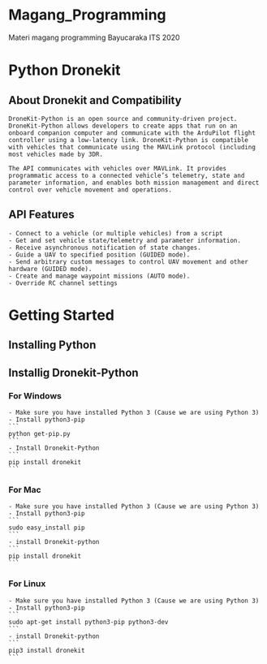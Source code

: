 # Magang_Programming
Materi magang programming Bayucaraka ITS 2020

# Python Dronekit
## About Dronekit and Compatibility
    DroneKit-Python is an open source and community-driven project. DroneKit-Python allows developers to create apps that run on an onboard companion computer and communicate with the ArduPilot flight controller using a low-latency link. DroneKit-Python is compatible with vehicles that communicate using the MAVLink protocol (including most vehicles made by 3DR.

    The API communicates with vehicles over MAVLink. It provides programmatic access to a connected vehicle’s telemetry, state and parameter information, and enables both mission management and direct control over vehicle movement and operations.

## API Features
    - Connect to a vehicle (or multiple vehicles) from a script
    - Get and set vehicle state/telemetry and parameter information.
    - Receive asynchronous notification of state changes.
    - Guide a UAV to specified position (GUIDED mode).
    - Send arbitrary custom messages to control UAV movement and other hardware (GUIDED mode).
    - Create and manage waypoint missions (AUTO mode).
    - Override RC channel settings

# Getting Started
## Installing Python
## Installig Dronekit-Python
### For Windows
    - Make sure you have installed Python 3 (Cause we are using Python 3)
    - Install python3-pip
    ```
    python get-pip.py
    ```
    - Install Dronekit-Python
    ```
    pip install dronekit
    ```
### For Mac
    - Make sure you have installed Python 3 (Cause we are using Python 3)
    - Install python3-pip
    ```
    sudo easy_install pip
    ```
    - install Dronekit-python
    ```
    pip install dronekit
    ```

### For Linux
    - Make sure you have installed Python 3 (Cause we are using Python 3)
    - Install python3-pip
    ```
    sudo apt-get install python3-pip python3-dev
    ```
    - install Dronekit-python
    ```
    pip3 install dronekit
    ```